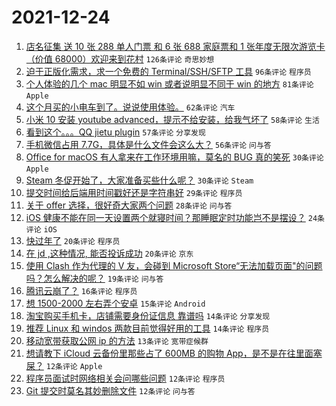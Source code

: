 # 2021-12-24

1. [店名征集 送 10 张 288 单人门票 和 6 张 688 家庭票和 1 张年度无限次游览卡（价值 68000）欢迎来到花村](https://www.v2ex.com/t/824132) `126条评论` `奇思妙想`
1. [迫于正版化需求，求一个免费的 Terminal/SSH/SFTP 工具](https://www.v2ex.com/t/824167) `96条评论` `程序员`
1. [个人体验的几个 mac 明显不如 win 或者说明显不同于 win 的地方](https://www.v2ex.com/t/824214) `81条评论` `Apple`
1. [这个月买的小电车到了。说说使用体验。](https://www.v2ex.com/t/824140) `62条评论` `汽车`
1. [小米 10 安装 youtube advanced，提示不给安装，给我气坏了](https://www.v2ex.com/t/824148) `58条评论` `生活`
1. [看到这个。。。QQ jietu plugin](https://www.v2ex.com/t/824156) `57条评论` `分享发现`
1. [手机微信占用 7.7G，具体是什么文件会这么大？](https://www.v2ex.com/t/824174) `56条评论` `问与答`
1. [Office for macOS 有人拿来在工作环境用嘛，莫名的 BUG 真的笑死](https://www.v2ex.com/t/824210) `30条评论` `Apple`
1. [Steam 冬促开始了，大家准备买些什么呢？](https://www.v2ex.com/t/824197) `30条评论` `Steam`
1. [提交时间给后端用时间戳好还是字符串好](https://www.v2ex.com/t/824255) `29条评论` `程序员`
1. [关于 offer 选择，很好奇大家两个问题](https://www.v2ex.com/t/824192) `28条评论` `问与答`
1. [iOS 健康不能在同一天设置两个就寝时间？那睡眠定时功能岂不是摆设？](https://www.v2ex.com/t/824229) `24条评论` `iOS`
1. [快过年了](https://www.v2ex.com/t/824201) `20条评论` `程序员`
1. [在 jd ,这种情况, 能否投诉成功](https://www.v2ex.com/t/824146) `20条评论` `京东`
1. [使用 Clash 作为代理的 V 友，会碰到 Microsoft Store“无法加载页面"的问题吗？怎么解决的呢？](https://www.v2ex.com/t/824125) `19条评论` `问与答`
1. [腾讯云崩了？](https://www.v2ex.com/t/824131) `16条评论` `程序员`
1. [想 1500-2000 左右弄个安卓](https://www.v2ex.com/t/824126) `15条评论` `Android`
1. [淘宝购买手机卡，店铺需要身份证信息 靠谱吗](https://www.v2ex.com/t/824237) `14条评论` `分享发现`
1. [推荐 Linux 和 windos 两款目前觉得好用的工具](https://www.v2ex.com/t/824178) `14条评论` `程序员`
1. [移动宽带获取公网 ip 的方法](https://www.v2ex.com/t/824242) `13条评论` `宽带症候群`
1. [想请教下 iCloud 云备份里那些占了 600MB 的购物 App，是不是在往里面塞屎？](https://www.v2ex.com/t/824244) `12条评论` `Apple`
1. [程序员面试时网络相关会问哪些问题](https://www.v2ex.com/t/824225) `12条评论` `程序员`
1. [Git 提交时莫名其妙删除文件](https://www.v2ex.com/t/824200) `12条评论` `问与答`
